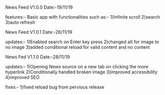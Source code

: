News Feed V1.0.0  Date:-19/11/19

features:-
Basic app with functionalities such as:-
1)Infinite scroll
2)search
3)auto refresh


News Feed V1.0.1   Date:-26/11/19

updates:-
1)Enabled search on Enter key press
2)changed alt for image to no image
3)added conditional reload for valid content and no content


News Fed V1.1.0   Date:-28/11/19

updates:-
1)Opening News source on a new tab on clicking the more hyperlink
2)Conditionally handled broken image
3)improved accessibility
4)improved SEO

fixes:-
1)fixed reload bug from pervious release
